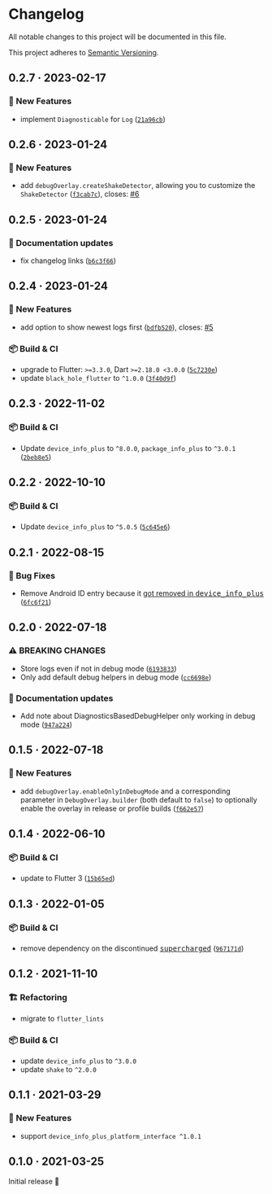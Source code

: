 # Changelog

All notable changes to this project will be documented in this file.

This project adheres to [Semantic Versioning](https://semver.org/spec/v2.0.0.html).

<!-- Template:
## NEW · 2023-xx-xx

### ⚠️ BREAKING CHANGES
### 🎉 New Features
### ⚡ Changes
### 🐛 Bug Fixes
### 📜 Documentation updates
### 🏗️ Refactoring
### 📦 Build & CI
-->

## 0.2.7 · 2023-02-17

### 🎉 New Features
* implement `Diagnosticable` for `Log` ([`21a96cb`](https://github.com/JonasWanke/debug_overlay/commit/21a96cbf7d3ffd60da9cfe39dc7e7d6be592339b))

## 0.2.6 · 2023-01-24

### 🎉 New Features
* add `debugOverlay.createShakeDetector`, allowing you to customize the `ShakeDetector` ([`f3cab7c`](https://github.com/JonasWanke/debug_overlay/commit/f3cab7c5a20bb7dea8c9e17260863cc5c1877b80)), closes: [#6](https://github.com/JonasWanke/debug_overlay/issues/6)

## 0.2.5 · 2023-01-24

### 📜 Documentation updates
* fix changelog links ([`b6c3f66`](https://github.com/JonasWanke/debug_overlay/commit/b6c3f66c7dcf678e9c1ef39744601b78c6037e20))

## 0.2.4 · 2023-01-24

### 🎉 New Features
* add option to show newest logs first ([`bdfb520`](https://github.com/JonasWanke/debug_overlay/commit/bdfb52020088c504cf4e6684f32809eb6be51005)), closes: [#5](https://github.com/JonasWanke/debug_overlay/issues/5)

### 📦 Build & CI
* upgrade to Flutter: `>=3.3.0`, Dart `>=2.18.0 <3.0.0` ([`5c7230e`](https://github.com/JonasWanke/debug_overlay/commit/5c7230e8c328678ef8679002c62d9c09c8a466ac))
* update `black_hole_flutter` to `^1.0.0` ([`3f40d9f`](https://github.com/JonasWanke/debug_overlay/commit/3f40d9f75a75a5f9c3ee70fceb13d0e48cd643fd))

## 0.2.3 · 2022-11-02

### 📦 Build & CI
* Update `device_info_plus` to `^8.0.0`, `package_info_plus` to `^3.0.1` ([`2beb8e5`](https://github.com/JonasWanke/debug_overlay/commit/2beb8e50eddaf73c950d17ebb2292fe77167d662))

## 0.2.2 · 2022-10-10

### 📦 Build & CI
* Update `device_info_plus` to `^5.0.5` ([`5c645e6`](https://github.com/JonasWanke/debug_overlay/commit/5c645e63131125ff6740b8546f3f3157d974dbf2))

## 0.2.1 · 2022-08-15

### 🐛 Bug Fixes
* Remove Android ID entry because it [got removed in <kbd>device_info_plus</kbd>](https://pub.dev/packages/device_info_plus/changelog#400) ([`6fc6f21`](https://github.com/JonasWanke/debug_overlay/commit/6fc6f217af77fa4e7d9cbb3d4415529cb8d9801a))

## 0.2.0 · 2022-07-18

### ⚠️ BREAKING CHANGES
* Store logs even if not in debug mode ([`6193833`](https://github.com/JonasWanke/debug_overlay/commit/619383304f15d4771bf2518ff301bca2f925639a))
* Only add default debug helpers in debug mode ([`cc6698e`](https://github.com/JonasWanke/debug_overlay/commit/cc6698e23e290d99a4384fcd8d5eee89a0772e37))

### 📜 Documentation updates
* Add note about DiagnosticsBasedDebugHelper only working in debug mode ([`947a224`](https://github.com/JonasWanke/debug_overlay/commit/947a22477888b79bc0dcd17a572ea3efceaa9fa1))

## 0.1.5 · 2022-07-18

### 🎉 New Features
* add `debugOverlay.enableOnlyInDebugMode` and a corresponding parameter in `DebugOverlay.builder` (both default to `false`) to optionally enable the overlay in release or profile builds ([`f662e57`](https://github.com/JonasWanke/debug_overlay/commit/f662e57289537e002598cbe9872ce6ee3c27b685))

## 0.1.4 · 2022-06-10

### 📦 Build & CI
* update to Flutter 3 ([`15b65ed`](https://github.com/JonasWanke/debug_overlay/commit/15b65edc43ece0850b5c52ba6ef21d5e63086522))

## 0.1.3 · 2022-01-05

### 📦 Build & CI
* remove dependency on the discontinued [<kbd>supercharged</kbd>](https://pub.dev/packages/supercharged) ([`967171d`](https://github.com/JonasWanke/debug_overlay/commit/967171d77d86ec871c380532c94737326430fcc5))

## 0.1.2 · 2021-11-10

### 🏗️ Refactoring
* migrate to `flutter_lints`

### 📦 Build & CI
* update `device_info_plus` to `^3.0.0`
* update `shake` to `^2.0.0`

## 0.1.1 · 2021-03-29

### 🎉 New Features
* support `device_info_plus_platform_interface ^1.0.1`

## 0.1.0 · 2021-03-25

Initial release 🎉
